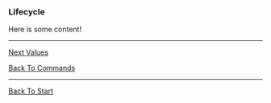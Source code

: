 ```load-basic

```

### Lifecycle

Here is some content!

---

[Next Values](!SANDBOX_VALUES)

[Back To Commands](!SANDBOX_COMMANDS)

---

[Back To Start](!SANDBOX_START)
